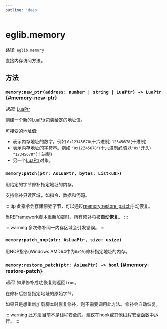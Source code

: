 ```yaml
---
outline: 'deep'
---
```


# eglib.memory

路径: `eglib.memory`

直接内存访问方法。

## 方法

### `memory:new_ptr(address: number | string | LuaPtr) -> LuaPtr` {#memory-new-ptr}

*返回:* [LuaPtr](/zh/objects/luaptr)

创建一个新的[LuaPtr](/zh/objects/luaptr)包装给定的地址值。

可接受的地址值:
- 表示内存地址的数字。例如 `0x12345678`(十六进制) `12345678`(十进制)
- 表示内存地址的字符串。例如 `"0x12345678"`(十六进制必须以`"0x"`开头) `"12345678"`(十进制)
- 另一个[LuaPtr](/zh/objects/luaptr)对象。

### `memory:patch(ptr: AsLuaPtr, bytes: List<u8>)`

用给定的字节修补指定地址的内存。

支持修补只读区域，如指令、数据和代码。

::: tip
此指令会存储原始字节，可以通过[memory:restore_patch](#memory-restore-patch)手动恢复。

当REFramework脚本重新加载时，所有修补将被**自动恢复**。
:::

::: warning
多次修补同一内存区域会引发错误。
:::

### `memory:patch_nop(ptr: AsLuaPtr, size: usize)`

用NOP指令(Windows AMD64中为`0x90`)修补指定地址的内存。

### `memory:restore_patch(ptr: AsLuaPtr) -> bool` {#memory-restore-patch}

*返回:* 如果修补成功恢复则返回`true`。

在修补后恢复指定地址的原始字节。

如果只是想重新加载脚本时恢复修补，则不需要调用此方法。修补会自动恢复。

::: warning
此方法目前不是线程安全的。建议在hook或其他线程安全函数中运行。
:::
